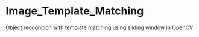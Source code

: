 # Image_Template_Matching

Object recognition with template matching using sliding window in OpenCV
